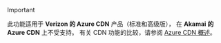 > [!IMPORTANT]
> 此功能适用于 **Verizon 的 Azure CDN** 产品（标准和高级版）， 在 **Akamai 的 Azure CDN** 上不受支持。  有关 CDN 功能的比较，请参阅 [Azure CDN 概述](../articles/cdn/cdn-overview.md#azure-cdn-features)。 
> 
> 


